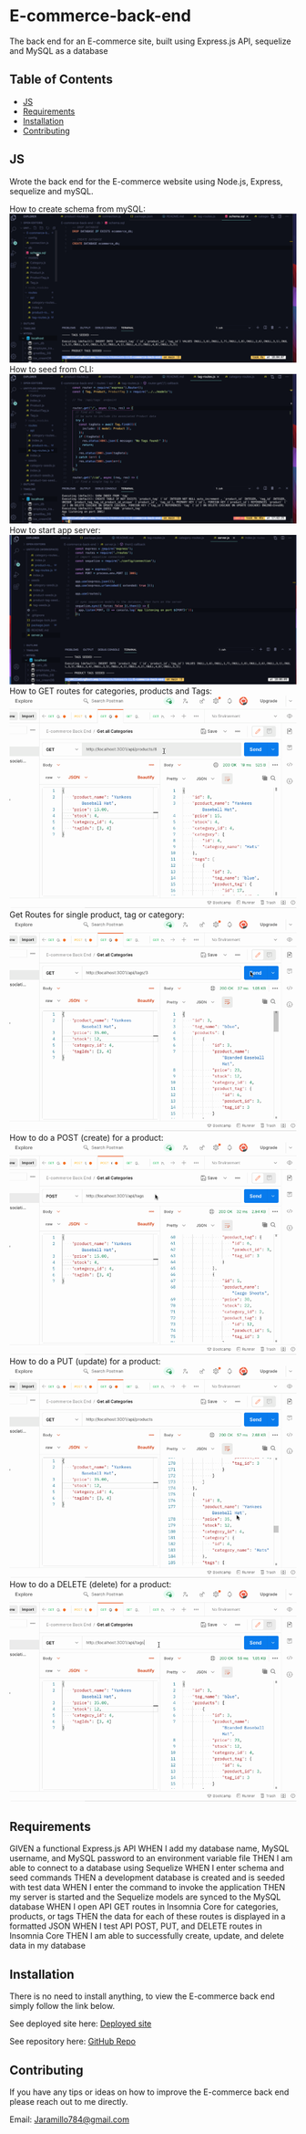# E-commerce-back-end
The back end for an E-commerce site, built using Express.js API, sequelize and MySQL as a database

## Table of Contents

* [JS](#JS)
* [Requirements](#Requirements)
* [Installation](#Installation)
* [Contributing](#Contributing)

## JS
Wrote the back end for the E-commerce website using Node.js, Express, sequelize and mySQL. 

How to create schema from mySQL: 
![Watch the video](./GIFs/howtcreateschemafrommySQL.gif)
How to seed from CLI: 
![Watch the video](./GIFs/howtoseedfromCLI.gif)
How to start app server: 
![Watch the video](./GIFs/howtostartappserver.gif)
How to GET routes for categories, products and Tags: 
![Watch the video](./GIFs/GETroutes.gif)
Get Routes for single product, tag or category: 
![Watch the video](./GIFs/GETroutesforSingles.gif)
How to do a POST (create) for a product: 
![Watch the video](./GIFs/POST.gif)
How to do a PUT (update) for a product: 
![Watch the video](./GIFs/PUT.gif)
How to do a DELETE (delete) for a product: 
![Watch the video](./GIFs/DELETE.gif)


## Requirements

GIVEN a functional Express.js API
WHEN I add my database name, MySQL username, and MySQL password to an environment variable file
THEN I am able to connect to a database using Sequelize
WHEN I enter schema and seed commands
THEN a development database is created and is seeded with test data
WHEN I enter the command to invoke the application
THEN my server is started and the Sequelize models are synced to the MySQL database
WHEN I open API GET routes in Insomnia Core for categories, products, or tags
THEN the data for each of these routes is displayed in a formatted JSON
WHEN I test API POST, PUT, and DELETE routes in Insomnia Core
THEN I am able to successfully create, update, and delete data in my database

## Installation

There is no need to install anything, to view the E-commerce back end simply follow the link below. 

See deployed site here: [Deployed site](https://e-commerce-back-end-jj.herokuapp.com/api/categories) 

See repository here: [GitHub Repo](https://github.com/JD-Jaramillo/E-commerce-back-end)

## Contributing

If you have any tips or ideas on how to improve the E-commerce back end please reach out to me directly. 

Email: Jaramillo784@gmail.com
